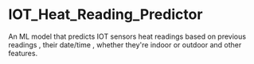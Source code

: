 # IOT_Heat_Reading_Predictor
An ML model that predicts  IOT sensors heat readings based on previous readings , their date/time , whether they're indoor or outdoor and other features.
